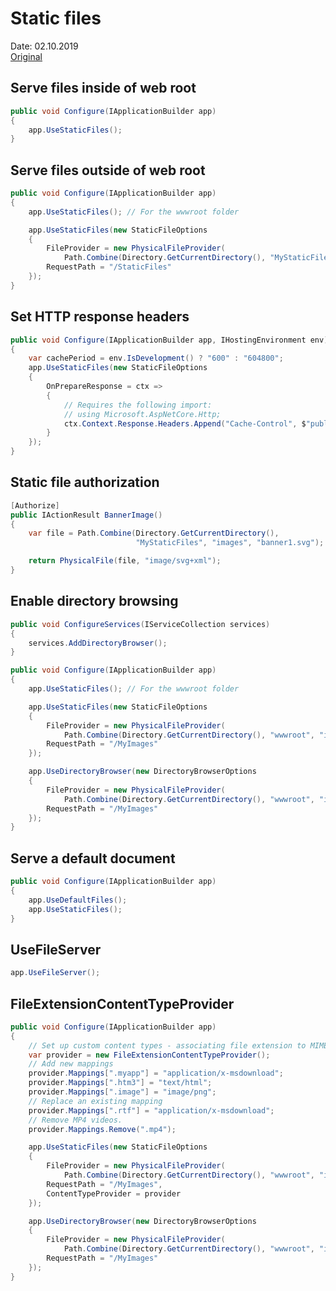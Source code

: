 # Static files
Date: 02.10.2019  
[Original](https://docs.microsoft.com/en-us/aspnet/core/fundamentals/static-files?view=aspnetcore-3.0)  

## Serve files inside of web root
``` csharp
public void Configure(IApplicationBuilder app)
{
    app.UseStaticFiles();
}
```

## Serve files outside of web root
``` csharp
public void Configure(IApplicationBuilder app)
{
    app.UseStaticFiles(); // For the wwwroot folder

    app.UseStaticFiles(new StaticFileOptions
    {
        FileProvider = new PhysicalFileProvider(
            Path.Combine(Directory.GetCurrentDirectory(), "MyStaticFiles")),
        RequestPath = "/StaticFiles"
    });
}
```

## Set HTTP response headers
``` csharp
public void Configure(IApplicationBuilder app, IHostingEnvironment env)
{
    var cachePeriod = env.IsDevelopment() ? "600" : "604800";
    app.UseStaticFiles(new StaticFileOptions
    {
        OnPrepareResponse = ctx =>
        {
            // Requires the following import:
            // using Microsoft.AspNetCore.Http;
            ctx.Context.Response.Headers.Append("Cache-Control", $"public, max-age={cachePeriod}");
        }
    });
}
```

## Static file authorization
``` csharp
[Authorize]
public IActionResult BannerImage()
{
    var file = Path.Combine(Directory.GetCurrentDirectory(), 
                            "MyStaticFiles", "images", "banner1.svg");

    return PhysicalFile(file, "image/svg+xml");
}
```

## Enable directory browsing
``` csharp
public void ConfigureServices(IServiceCollection services)
{
    services.AddDirectoryBrowser();
}
```

``` csharp
public void Configure(IApplicationBuilder app)
{
    app.UseStaticFiles(); // For the wwwroot folder

    app.UseStaticFiles(new StaticFileOptions
    {
        FileProvider = new PhysicalFileProvider(
            Path.Combine(Directory.GetCurrentDirectory(), "wwwroot", "images")),
        RequestPath = "/MyImages"
    });

    app.UseDirectoryBrowser(new DirectoryBrowserOptions
    {
        FileProvider = new PhysicalFileProvider(
            Path.Combine(Directory.GetCurrentDirectory(), "wwwroot", "images")),
        RequestPath = "/MyImages"
    });
}
```

## Serve a default document
``` csharp
public void Configure(IApplicationBuilder app)
{
    app.UseDefaultFiles();
    app.UseStaticFiles();
}
```

## UseFileServer
``` csharp
app.UseFileServer();
```

## FileExtensionContentTypeProvider
``` csharp
public void Configure(IApplicationBuilder app)
{
    // Set up custom content types - associating file extension to MIME type
    var provider = new FileExtensionContentTypeProvider();
    // Add new mappings
    provider.Mappings[".myapp"] = "application/x-msdownload";
    provider.Mappings[".htm3"] = "text/html";
    provider.Mappings[".image"] = "image/png";
    // Replace an existing mapping
    provider.Mappings[".rtf"] = "application/x-msdownload";
    // Remove MP4 videos.
    provider.Mappings.Remove(".mp4");

    app.UseStaticFiles(new StaticFileOptions
    {
        FileProvider = new PhysicalFileProvider(
            Path.Combine(Directory.GetCurrentDirectory(), "wwwroot", "images")),
        RequestPath = "/MyImages",
        ContentTypeProvider = provider
    });

    app.UseDirectoryBrowser(new DirectoryBrowserOptions
    {
        FileProvider = new PhysicalFileProvider(
            Path.Combine(Directory.GetCurrentDirectory(), "wwwroot", "images")),
        RequestPath = "/MyImages"
    });
}
```












